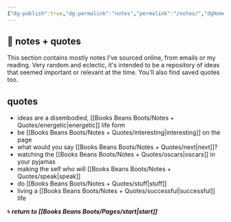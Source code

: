 ```yaml
---
{"dg-publish":true,"dg-permalink":"notes","permalink":"/notes/","dgHomeLink":true,"dgPassFrontmatter":false}
---
```



## 🌱 notes + quotes

This section contains mostly notes I've sourced online, from emails or my reading. Very random and eclectic, it's intended to be a repository of ideas that seemed important or relevant at the time. You'll also find saved quotes too.

## quotes

- ideas are a disembodied, [[Books Beans Boots/Notes + Quotes/energetic|energetic]] life form
- be [[Books Beans Boots/Notes + Quotes/interesting|interesting]] on the page
- what would you say [[Books Beans Boots/Notes + Quotes/next|next]]?
- watching the [[Books Beans Boots/Notes + Quotes/oscars|oscars]] in your pyjamas
- making the self who will [[Books Beans Boots/Notes + Quotes/speak|speak]]
- do [[Books Beans Boots/Notes + Quotes/stuff|stuff]]
- living a [[Books Beans Boots/Notes + Quotes/successful|successful]] life

🌀 ***return to [[Books Beans Boots/Pages/start|start]]***